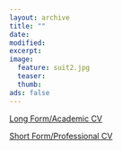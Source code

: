 ```yaml
---
layout: archive
title: ""
date: 
modified:
excerpt:
image:
  feature: suit2.jpg
  teaser:
  thumb:
ads: false
---
```


<p><a href="{{ site.url }}/misc/Abbot.CV.pdf" class="btn-inverse" target="_blank">Long Form/Academic CV</a></p>
<p><a href="{{ site.url }}/misc/Abbot.CV.pdf" class="btn-inverse" target="_blank">Short Form/Professional CV</a></p>
